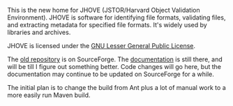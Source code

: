 This is the new home for JHOVE (JSTOR/Harvard Object Validation Environment). JHOVE is software for identifying file formats, validating files, and extracting metadata for specified file formats. It's widely used by libraries and archives.

JHOVE is licensed under the [GNU Lesser General Public License](http://www.gnu.org/licenses/licenses.html#LGPL).

The [old repository](http://sourceforge.net/projects/jhove/) is on SourceForge. The [documentation](http://jhove.sourceforge.net/) is still there, and will be till I figure out something better. Code changes will go here, but the documentation may continue to be updated on SourceForge for a while.

The initial plan is to change the build from Ant plus a lot of manual work to a more easily run Maven build. 